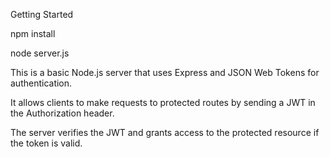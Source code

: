 Getting Started

npm install

node server.js

This is a basic Node.js server that uses Express and JSON Web Tokens for authentication.

It allows clients to make requests to protected routes by sending a JWT in the Authorization header.

The server verifies the JWT and grants access to the protected resource if the token is valid.

